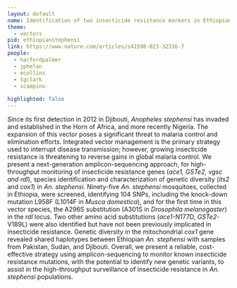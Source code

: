 ```yaml
---
layout: default
name: Identification of two insecticide resistance markers in Ethiopian <i>Anopheles stephensi</i> mosquitoes
theme: 
  - vectors
pid: ethiopianstephensi
link: https://www.nature.com/articles/s41598-023-32336-7
people:
  - hacfordpalmer
  - jphelan
  - ecollins
  - tgclark
  - scampino
  
highlighted: false
---
```


Since its first detection in 2012 in Djibouti, <i>Anopheles stephensi</i> has invaded and established in the Horn of Africa, and more recently Nigeria. The expansion of this vector poses a significant threat to malaria control and elimination efforts. Integrated vector management is the primary strategy used to interrupt disease transmission; however, growing insecticide resistance is threatening to reverse gains in global malaria control. We present a next-generation amplicon-sequencing approach, for high-throughput monitoring of insecticide resistance genes (<i>ace1, GSTe2, vgsc and rdl</i>), species identification and characterization of genetic diversity (<i>its2</i> and <i>cox1</i>) in <i>An. stephensi</i>. Ninety-five <i>An. stephensi</i> mosquitoes, collected in Ethiopia, were screened, identifying 104 SNPs, including the knock-down mutation L958F (L1014F in <i>Musca domestica</i>), and for the first time in this vector species, the A296S substitution (A301S in <i>Drosophila melanogaster</i>) in the <i>rdl</i> locus. Two other amino acid substitutions (<i>ace1</i>-N177D, <i>GSTe2</i>-V189L) were also identified but have not been previously implicated in insecticide resistance. Genetic diversity in the mitochondrial <i>cox1</i> gene revealed shared haplotypes between Ethiopian <i>An. stephensi</i> with samples from Pakistan, Sudan, and Djibouti. Overall, we present a reliable, cost-effective strategy using amplicon-sequencing to monitor known insecticide resistance mutations, with the potential to identify new genetic variants, to assist in the high-throughput surveillance of insecticide resistance in <i>An. stephensi</i> populations.